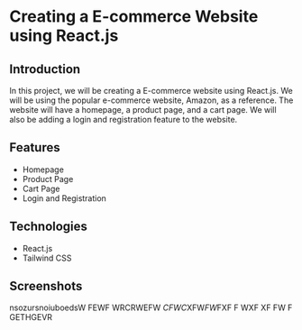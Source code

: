 #  Creating a E-commerce Website using React.js

## Introduction

In this project, we will be creating a E-commerce website using React.js. We will be using the popular e-commerce website, Amazon, as a reference. The website will have a homepage, a product page, and a cart page. We will also be adding a login and registration feature to the website.

## Features

- Homepage
- Product Page
- Cart Page
- Login and Registration

## Technologies

- React.js
- Tailwind CSS

## Screenshots

nsozursnoiuboedsW
FEWF
WRCRWEFW
$CFWC$XFW$F
W$FXF
F
WXF
XF
FW
F
GETHGEVR